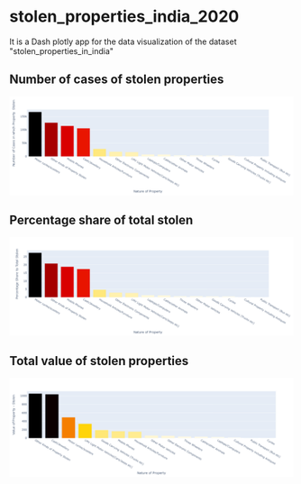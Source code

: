 # stolen_properties_india_2020
It is a Dash plotly app for the data visualization of the dataset "stolen_properties_in_india"


## Number of cases of stolen properties

![plot1](https://github.com/singh-hemant/stolen_properties_india_2020/blob/main/stolen_property.png)


## Percentage share of total stolen

![plot2](https://github.com/singh-hemant/stolen_properties_india_2020/blob/main/stolen_property2.png)


## Total value of stolen properties


![plot3](https://github.com/singh-hemant/stolen_properties_india_2020/blob/main/stolen_property3.png)
